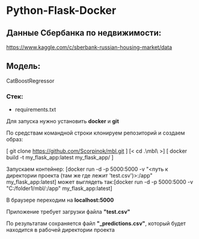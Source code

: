 # Python-Flask-Docker

## Данные Сбербанка по недвижимости:
https://www.kaggle.com/c/sberbank-russian-housing-market/data

## Модель:
CatBoostRegressor

### Стек: 
+ requirements.txt

Для запуска нужно установить **docker** и **git**

По средствам командной строки 
клонируем репозиторий и создаем образ:

[ git clone https://github.com/Scorpinok/mbl.git ]
[< cd .\mbl\ >]
[ docker build -t my_flask_app:latest my_flask_app/ ]

Запускаем контейнер:
[docker run -d -p 5000:5000 -v "<путь к директории проекта (там же где лежит 'test.csv')>:/app" my_flask_app:latest]
может выглядеть так:[docker run -d -p 5000:5000 -v "C:/folder1/mbl/:/app" my_flask_app:latest]

В браузере переходим на **localhost:5000**

Приложение требует загрузки файла **"test.csv"**

По результатам сохраняется файл **"_predictions.csv"**,
который будет находится в рабочей директории проекта
